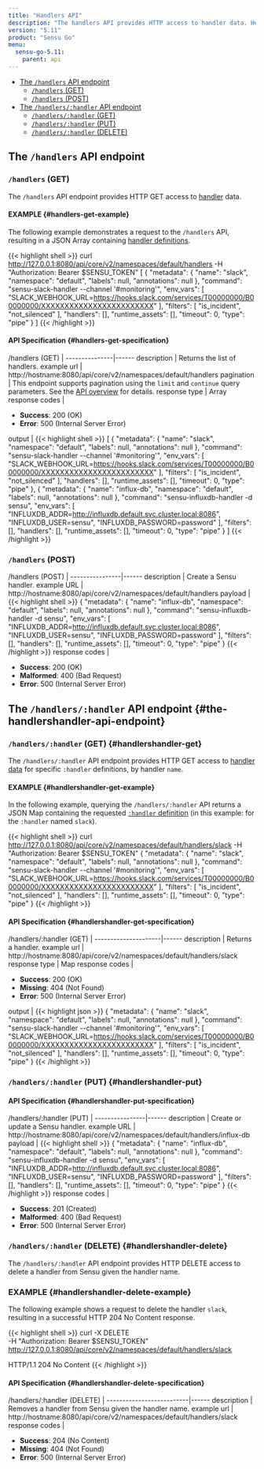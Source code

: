 ```yaml
---
title: "Handlers API"
description: "The handlers API provides HTTP access to handler data. Here’s a reference for the handlers API in Sensu Go, including examples for returning lists of handlers, creating a Sensu handler, and more. Read on for the full reference."
version: "5.11"
product: "Sensu Go"
menu:
  sensu-go-5.11:
    parent: api
---
```


- [The `/handlers` API endpoint](#the-handlers-api-endpoint)
	- [`/handlers` (GET)](#handlers-get)
	- [`/handlers` (POST)](#handlers-post)
- [The `/handlers/:handler` API endpoint](#the-handlershandler-api-endpoint)
	- [`/handlers/:handler` (GET)](#handlershandler-get)
  - [`/handlers/:handler` (PUT)](#handlershandler-put)
  - [`/handlers/:handler` (DELETE)](#handlershandler-delete)

## The `/handlers` API endpoint

### `/handlers` (GET)

The `/handlers` API endpoint provides HTTP GET access to [handler][1] data.

#### EXAMPLE {#handlers-get-example}

The following example demonstrates a request to the `/handlers` API, resulting in
a JSON Array containing [handler definitions][1].

{{< highlight shell >}}
curl http://127.0.0.1:8080/api/core/v2/namespaces/default/handlers -H "Authorization: Bearer $SENSU_TOKEN"
[
  {
    "metadata": {
      "name": "slack",
      "namespace": "default",
      "labels": null,
      "annotations": null
    },
    "command": "sensu-slack-handler --channel '#monitoring'",
    "env_vars": [
      "SLACK_WEBHOOK_URL=https://hooks.slack.com/services/T00000000/B00000000/XXXXXXXXXXXXXXXXXXXXXXXX"
    ],
    "filters": [
      "is_incident",
      "not_silenced"
    ],
    "handlers": [],
    "runtime_assets": [],
    "timeout": 0,
    "type": "pipe"
  }
]
{{< /highlight >}}

#### API Specification {#handlers-get-specification}

/handlers (GET)  | 
---------------|------
description    | Returns the list of handlers.
example url    | http://hostname:8080/api/core/v2/namespaces/default/handlers
pagination     | This endpoint supports pagination using the `limit` and `continue` query parameters. See the [API overview](../overview#pagination) for details.
response type  | Array
response codes | <ul><li>**Success**: 200 (OK)</li><li>**Error**: 500 (Internal Server Error)</li></ul>
output         | {{< highlight shell >}}
[
  {
    "metadata": {
      "name": "slack",
      "namespace": "default",
      "labels": null,
      "annotations": null
    },
    "command": "sensu-slack-handler --channel '#monitoring'",
    "env_vars": [
      "SLACK_WEBHOOK_URL=https://hooks.slack.com/services/T00000000/B00000000/XXXXXXXXXXXXXXXXXXXXXXXX"
    ],
    "filters": [
      "is_incident",
      "not_silenced"
    ],
    "handlers": [],
    "runtime_assets": [],
    "timeout": 0,
    "type": "pipe"
  },
  {
    "metadata": {
      "name": "influx-db",
      "namespace": "default",
      "labels": null,
      "annotations": null
    },
    "command": "sensu-influxdb-handler -d sensu",
    "env_vars": [
      "INFLUXDB_ADDR=http://influxdb.default.svc.cluster.local:8086",
      "INFLUXDB_USER=sensu",
      "INFLUXDB_PASSWORD=password"
    ],
    "filters": [],
    "handlers": [],
    "runtime_assets": [],
    "timeout": 0,
    "type": "pipe"
  }
]
{{< /highlight >}}

### `/handlers` (POST)

/handlers (POST) | 
----------------|------
description     | Create a Sensu handler.
example URL     | http://hostname:8080/api/core/v2/namespaces/default/handlers
payload         | {{< highlight shell >}}
{
  "metadata": {
    "name": "influx-db",
    "namespace": "default",
    "labels": null,
    "annotations": null
  },
  "command": "sensu-influxdb-handler -d sensu",
  "env_vars": [
    "INFLUXDB_ADDR=http://influxdb.default.svc.cluster.local:8086",
    "INFLUXDB_USER=sensu",
    "INFLUXDB_PASSWORD=password"
  ],
  "filters": [],
  "handlers": [],
  "runtime_assets": [],
  "timeout": 0,
  "type": "pipe"
}
{{< /highlight >}}
response codes  | <ul><li>**Success**: 200 (OK)</li><li>**Malformed**: 400 (Bad Request)</li><li>**Error**: 500 (Internal Server Error)</li></ul>

## The `/handlers/:handler` API endpoint {#the-handlershandler-api-endpoint}

### `/handlers/:handler` (GET) {#handlershandler-get}

The `/handlers/:handler` API endpoint provides HTTP GET access to [handler data][1] for specific `:handler` definitions, by handler `name`.

#### EXAMPLE {#handlershandler-get-example}

In the following example, querying the `/handlers/:handler` API returns a JSON Map
containing the requested [`:handler` definition][1] (in this example: for the `:handler` named
`slack`).

{{< highlight shell >}}
curl http://127.0.0.1:8080/api/core/v2/namespaces/default/handlers/slack -H "Authorization: Bearer $SENSU_TOKEN"
{
  "metadata": {
    "name": "slack",
    "namespace": "default",
    "labels": null,
    "annotations": null
  },
  "command": "sensu-slack-handler --channel '#monitoring'",
  "env_vars": [
    "SLACK_WEBHOOK_URL=https://hooks.slack.com/services/T00000000/B00000000/XXXXXXXXXXXXXXXXXXXXXXXX"
  ],
  "filters": [
    "is_incident",
    "not_silenced"
  ],
  "handlers": [],
  "runtime_assets": [],
  "timeout": 0,
  "type": "pipe"
}
{{< /highlight >}}

#### API Specification {#handlershandler-get-specification}

/handlers/:handler (GET) | 
---------------------|------
description          | Returns a handler.
example url          | http://hostname:8080/api/core/v2/namespaces/default/handlers/slack
response type        | Map
response codes       | <ul><li>**Success**: 200 (OK)</li><li> **Missing**: 404 (Not Found)</li><li>**Error**: 500 (Internal Server Error)</li></ul>
output               | {{< highlight json >}}
{
  "metadata": {
    "name": "slack",
    "namespace": "default",
    "labels": null,
    "annotations": null
  },
  "command": "sensu-slack-handler --channel '#monitoring'",
  "env_vars": [
    "SLACK_WEBHOOK_URL=https://hooks.slack.com/services/T00000000/B00000000/XXXXXXXXXXXXXXXXXXXXXXXX"
  ],
  "filters": [
    "is_incident",
    "not_silenced"
  ],
  "handlers": [],
  "runtime_assets": [],
  "timeout": 0,
  "type": "pipe"
}
{{< /highlight >}}

### `/handlers/:handler` (PUT) {#handlershandler-put}

#### API Specification {#handlershandler-put-specification}

/handlers/:handler (PUT) | 
----------------|------
description     | Create or update a Sensu handler.
example URL     | http://hostname:8080/api/core/v2/namespaces/default/handlers/influx-db
payload         | {{< highlight shell >}}
{
  "metadata": {
    "name": "influx-db",
    "namespace": "default",
    "labels": null,
    "annotations": null
  },
  "command": "sensu-influxdb-handler -d sensu",
  "env_vars": [
    "INFLUXDB_ADDR=http://influxdb.default.svc.cluster.local:8086",
    "INFLUXDB_USER=sensu",
    "INFLUXDB_PASSWORD=password"
  ],
  "filters": [],
  "handlers": [],
  "runtime_assets": [],
  "timeout": 0,
  "type": "pipe"
}
{{< /highlight >}}
response codes  | <ul><li>**Success**: 201 (Created)</li><li>**Malformed**: 400 (Bad Request)</li><li>**Error**: 500 (Internal Server Error)</li></ul>

### `/handlers/:handler` (DELETE) {#handlershandler-delete}

The `/handlers/:handler` API endpoint provides HTTP DELETE access to delete a handler from Sensu given the handler name.

### EXAMPLE {#handlershandler-delete-example}
The following example shows a request to delete the handler `slack`, resulting in a successful HTTP 204 No Content response.

{{< highlight shell >}}
curl -X DELETE \
-H "Authorization: Bearer $SENSU_TOKEN" \
http://127.0.0.1:8080/api/core/v2/namespaces/default/handlers/slack

HTTP/1.1 204 No Content
{{< /highlight >}}

#### API Specification {#handlershandler-delete-specification}

/handlers/:handler (DELETE) | 
--------------------------|------
description               | Removes a handler from Sensu given the handler name.
example url               | http://hostname:8080/api/core/v2/namespaces/default/handlers/slack
response codes            | <ul><li>**Success**: 204 (No Content)</li><li>**Missing**: 404 (Not Found)</li><li>**Error**: 500 (Internal Server Error)</li></ul>

[1]: ../../reference/handlers
